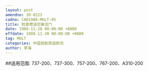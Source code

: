 ```yaml
---
layout: post
amendno: 39-0223
cadno: CAD1988-MULT-05
title: 检查燃油交输活门
date: 1988-11-28 00:00:00 +0800
effdate: 1988-11-30 00:00:00 +0800
tag: MULT
categories: 中国民航局适航司
author: 李海
---
```


##适用范围:
737-200、737-300、757-200、767-200、A310-200

